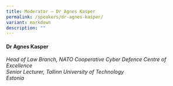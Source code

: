 ```yaml
---
title: Moderator – Dr Agnes Kasper
permalink: /speakers/dr-agnes-kasper/
variant: markdown
description: ""
---
```

#### **Dr Agnes Kasper**

*Head of Law Branch, NATO Cooperative Cyber Defence Centre of Excellence <br>
Senior Lecturer, Tallinn University of Technology <br>Estonia*